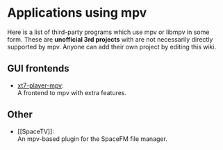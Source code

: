 # Applications using mpv

Here is a list of third-party programs which use mpv or libmpv in some form. These are **unofficial 3rd projects** with are not necessarily directly supported by mpv. Anyone can add their own project by editing this wiki.


## GUI frontends

* [xt7-player-mpv](https://github.com/kokoko3k/xt7-player-mpv):  
  A frontend to mpv with extra features.

## Other

* [[SpaceTV]]:  
  An mpv-based plugin for the SpaceFM file manager.
